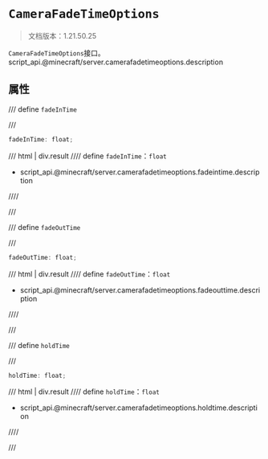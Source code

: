 # `CameraFadeTimeOptions`

> 文档版本：1.21.50.25

`CameraFadeTimeOptions`接口。script_api.@minecraft/server.camerafadetimeoptions.description

## 属性

/// define
`fadeInTime`


///

```js
fadeInTime: float;
```

/// html | div.result
//// define
`fadeInTime`：`float`

- script_api.@minecraft/server.camerafadetimeoptions.fadeintime.description


////

///


/// define
`fadeOutTime`


///

```js
fadeOutTime: float;
```

/// html | div.result
//// define
`fadeOutTime`：`float`

- script_api.@minecraft/server.camerafadetimeoptions.fadeouttime.description


////

///


/// define
`holdTime`


///

```js
holdTime: float;
```

/// html | div.result
//// define
`holdTime`：`float`

- script_api.@minecraft/server.camerafadetimeoptions.holdtime.description


////

///


